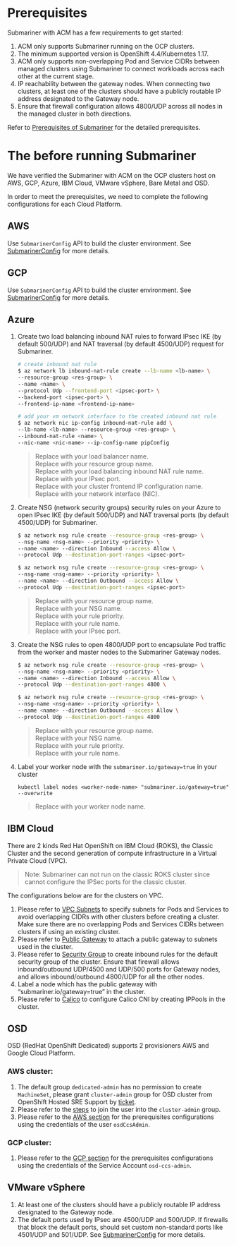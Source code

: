 # Prerequisites

Submariner with ACM has a few requirements to get started:

1. ACM only supports Submariner running on the OCP clusters.
2. The minimum supported version is OpenShift 4.4/Kubernetes 1.17.
3. ACM only supports non-overlapping Pod and Service CIDRs between managed clusters using Submariner to connect workloads across each other at the current stage.
4. IP reachability between the gateway nodes. When connecting two clusters, at least one of the clusters should have a publicly routable IP address designated to the Gateway node.
5. Ensure that firewall configuration allows 4800/UDP across all nodes in the managed cluster in both directions.

Refer to [Prerequisites of Submariner](https://submariner.io/getting-started/#prerequisites) for the detailed prerequisites.

# The  before running Submariner

We have verified the Submariner with ACM on the OCP clusters host on AWS, GCP, Azure, IBM Cloud, VMware vSphere, Bare Metal and OSD.

In order to meet the prerequisites, we need to complete the following configurations for each Cloud Platform.

## AWS

Use `SubmarinerConfig` API to build the cluster environment. See [SubmarinerConfig](submarinerConfig.md) for more details.

## GCP

Use `SubmarinerConfig` API to build the cluster environment. See [SubmarinerConfig](submarinerConfig.md) for more details.

## Azure

1. Create two load balancing inbound NAT rules to forward IPsec IKE (by default 500/UDP) and NAT traversal (by default 4500/UDP) request for Submariner.

    ```bash
    # create inbound nat rule
    $ az network lb inbound-nat-rule create --lb-name <lb-name> \
    --resource-group <res-group> \
    --name <name> \
    --protocol Udp --frontend-port <ipsec-port> \
    --backend-port <ipsec-port> \
    --frontend-ip-name <frontend-ip-name>

    # add your vm network interface to the created inbound nat rule
    $ az network nic ip-config inbound-nat-rule add \
    --lb-name <lb-name> --resource-group <res-group> \
    --inbound-nat-rule <name> \
    --nic-name <nic-name> --ip-config-name pipConfig
    ```
   > Replace <lb-name> with your load balancer name.  
   > Replace <res-group> with your resource group name.  
   > Replace <name> with your load balancing inbound NAT rule name.  
   > Replace <ipsec-port> with your IPsec port.  
   > Replace <frontend-ip-name> with your cluster frontend IP configuration name.  
   > Replace <nic-name> with your network interface (NIC).

2. Create NSG (network security groups) security rules on your Azure to open IPsec IKE (by default 500/UDP) and NAT traversal ports (by default 4500/UDP) for Submariner.

    ```bash
    $ az network nsg rule create --resource-group <res-group> \
    --nsg-name <nsg-name> --priority <priority> \
    --name <name> --direction Inbound --access Allow \
    --protocol Udp --destination-port-ranges <ipsec-port>

    $ az network nsg rule create --resource-group <res-group> \
    --nsg-name <nsg-name> --priority <priority> \
    --name <name> --direction Outbound --access Allow \
    --protocol Udp --destination-port-ranges <ipsec-port>
    ```
   > Replace <res-group> with your resource group name.  
   > Replace <nsg-name> with your NSG name.  
   > Replace <priority> with your rule priority.  
   > Replace <name> with your rule name.  
   > Replace <ipsec-port> with your IPsec port.

3. Create the NSG rules to open 4800/UDP port to encapsulate Pod traffic from the worker and master nodes to the Submariner Gateway nodes.

    ```bash
    $ az network nsg rule create --resource-group <res-group> \
    --nsg-name <nsg-name> --priority <priority> \
    --name <name> --direction Inbound --access Allow \
    --protocol Udp --destination-port-ranges 4800 \

    $ az network nsg rule create --resource-group <res-group> \
    --nsg-name <nsg-name> --priority <priority> \
    --name <name> --direction Outbound --access Allow \
    --protocol Udp --destination-port-ranges 4800
    ```
   > Replace <res-group> with your resource group name.  
   > Replace <nsg-name> with your NSG name.  
   > Replace <priority> with your rule priority.  
   > Replace <name> with your rule name.

4. Label your worker node with the `submariner.io/gateway=true` in your cluster 
   ```
   kubectl label nodes <worker-node-name> "submariner.io/gateway=true" --overwrite
   ```
   > Replace <worker-node-name> with your worker node name.

## IBM Cloud

There are 2 kinds Red Hat OpenShift on IBM Cloud (ROKS), the Classic Cluster and the second generation of compute infrastructure in a Virtual Private Cloud (VPC).

> Note: Submariner can not run on the classic ROKS cluster since cannot configure the IPSec ports for the classic cluster.

The configurations below are for the clusters on VPC.
1. Please refer to [VPC Subnets](https://cloud.ibm.com/docs/openshift?topic=openshift-vpc-subnets#vpc_basics) to specify subnets for Pods and Services to avoid overlapping CIDRs with other clusters before creating a cluster. Make sure there are no overlapping Pods and Services CIDRs between clusters if using an existing cluster.
2. Please refer to [Public Gateway](https://cloud.ibm.com/docs/openshift?topic=openshift-vpc-subnets#vpc_basics_pgw) to attach a public gateway to subnets used in the cluster.
3. Please refer to [Security Group](https://cloud.ibm.com/docs/openshift?topic=openshift-vpc-network-policy#security_groups_ui) to create inbound rules for the default security group of the cluster. Ensure that firewall allows inbound/outbound UDP/4500 and UDP/500 ports for Gateway nodes, and allows inbound/outbound 4800/UDP for all the other nodes.
4. Label a node which has the public gateway with “submariner.io/gateway=true” in the cluster.
5. Please refer to [Calico](https://submariner.io/operations/deployment/calico/) to configure Calico CNI by creating IPPools in the cluster.


## OSD

OSD (RedHat OpenShift Dedicated) supports 2 provisioners AWS and Google Cloud Platform.

### AWS cluster:

1. The default group `dedicated-admin` has no permission to create `MachineSet`, please grant `cluster-admin` group for OSD cluster from OpenShift Hosted SRE Support by [ticket](https://issues.redhat.com/secure/CreateIssue!default.jspa).
2. Please refer to the [steps](https://docs.openshift.com/dedicated/4/administering_a_cluster/cluster-admin-role.html) to join the user into the `cluster-admin` group.
3. Please refer to the [AWS section](#aws) for the prerequisites configurations using the credentials of the user `osdCcsAdmin`.

### GCP cluster:

1. Please refer to the [GCP section](#gcp) for the prerequisites configurations using the credentials of the Service Account `osd-ccs-admin`.

## VMware vSphere

1. At least one of the clusters should have a publicly routable IP address designated to the Gateway node.
2. The default ports used by IPsec are 4500/UDP and 500/UDP. If firewalls that block the default ports, should set custom non-standard ports like 4501/UDP and 501/UDP. See [SubmarinerConfig](submarinerConfig.md) for more details.
